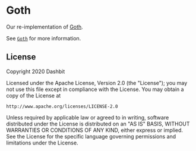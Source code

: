 # Goth

Our re-implementation of [Goth](https://hex.pm/packages/goth).

See [`Goth`](lib/goth.ex) for more information.

## License

Copyright 2020 Dashbit

Licensed under the Apache License, Version 2.0 (the "License");
you may not use this file except in compliance with the License.
You may obtain a copy of the License at

    http://www.apache.org/licenses/LICENSE-2.0

Unless required by applicable law or agreed to in writing, software
distributed under the License is distributed on an "AS IS" BASIS,
WITHOUT WARRANTIES OR CONDITIONS OF ANY KIND, either express or implied.
See the License for the specific language governing permissions and
limitations under the License.
